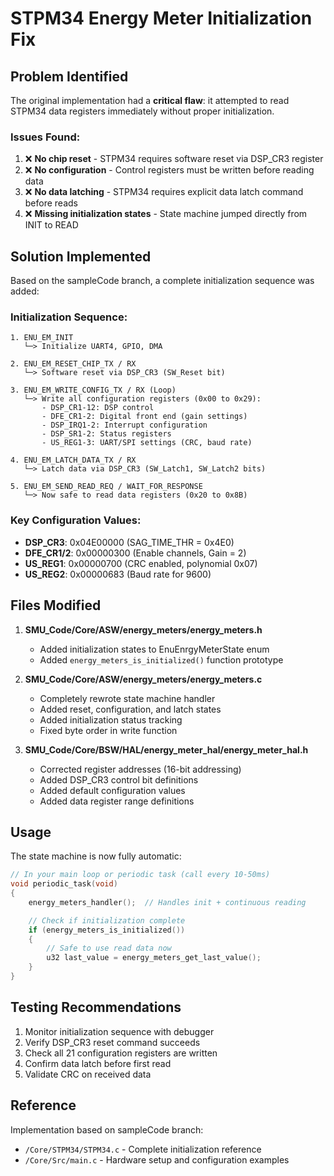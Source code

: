 # STPM34 Energy Meter Initialization Fix

## Problem Identified

The original implementation had a **critical flaw**: it attempted to read STPM34 data registers immediately without proper initialization.

### Issues Found:
1. ❌ **No chip reset** - STPM34 requires software reset via DSP_CR3 register
2. ❌ **No configuration** - Control registers must be written before reading data
3. ❌ **No data latching** - STPM34 requires explicit data latch command before reads
4. ❌ **Missing initialization states** - State machine jumped directly from INIT to READ

## Solution Implemented

Based on the sampleCode branch, a complete initialization sequence was added:

### Initialization Sequence:
```
1. ENU_EM_INIT
   └─> Initialize UART4, GPIO, DMA

2. ENU_EM_RESET_CHIP_TX / RX
   └─> Software reset via DSP_CR3 (SW_Reset bit)

3. ENU_EM_WRITE_CONFIG_TX / RX (Loop)
   └─> Write all configuration registers (0x00 to 0x29):
       - DSP_CR1-12: DSP control
       - DFE_CR1-2: Digital front end (gain settings)
       - DSP_IRQ1-2: Interrupt configuration
       - DSP_SR1-2: Status registers
       - US_REG1-3: UART/SPI settings (CRC, baud rate)

4. ENU_EM_LATCH_DATA_TX / RX
   └─> Latch data via DSP_CR3 (SW_Latch1, SW_Latch2 bits)

5. ENU_EM_SEND_READ_REQ / WAIT_FOR_RESPONSE
   └─> Now safe to read data registers (0x20 to 0x8B)
```

### Key Configuration Values:
- **DSP_CR3**: 0x04E00000 (SAG_TIME_THR = 0x4E0)
- **DFE_CR1/2**: 0x00000300 (Enable channels, Gain = 2)
- **US_REG1**: 0x00000700 (CRC enabled, polynomial 0x07)
- **US_REG2**: 0x00000683 (Baud rate for 9600)

## Files Modified

1. **SMU_Code/Core/ASW/energy_meters/energy_meters.h**
   - Added initialization states to EnuEnrgyMeterState enum
   - Added `energy_meters_is_initialized()` function prototype

2. **SMU_Code/Core/ASW/energy_meters/energy_meters.c**
   - Completely rewrote state machine handler
   - Added reset, configuration, and latch states
   - Added initialization status tracking
   - Fixed byte order in write function

3. **SMU_Code/Core/BSW/HAL/energy_meter_hal/energy_meter_hal.h**
   - Corrected register addresses (16-bit addressing)
   - Added DSP_CR3 control bit definitions
   - Added default configuration values
   - Added data register range definitions

## Usage

The state machine is now fully automatic:

```c
// In your main loop or periodic task (call every 10-50ms)
void periodic_task(void)
{
    energy_meters_handler();  // Handles init + continuous reading

    // Check if initialization complete
    if (energy_meters_is_initialized())
    {
        // Safe to use read data now
        u32 last_value = energy_meters_get_last_value();
    }
}
```

## Testing Recommendations

1. Monitor initialization sequence with debugger
2. Verify DSP_CR3 reset command succeeds
3. Check all 21 configuration registers are written
4. Confirm data latch before first read
5. Validate CRC on received data

## Reference

Implementation based on sampleCode branch:
- `/Core/STPM34/STPM34.c` - Complete initialization reference
- `/Core/Src/main.c` - Hardware setup and configuration examples
